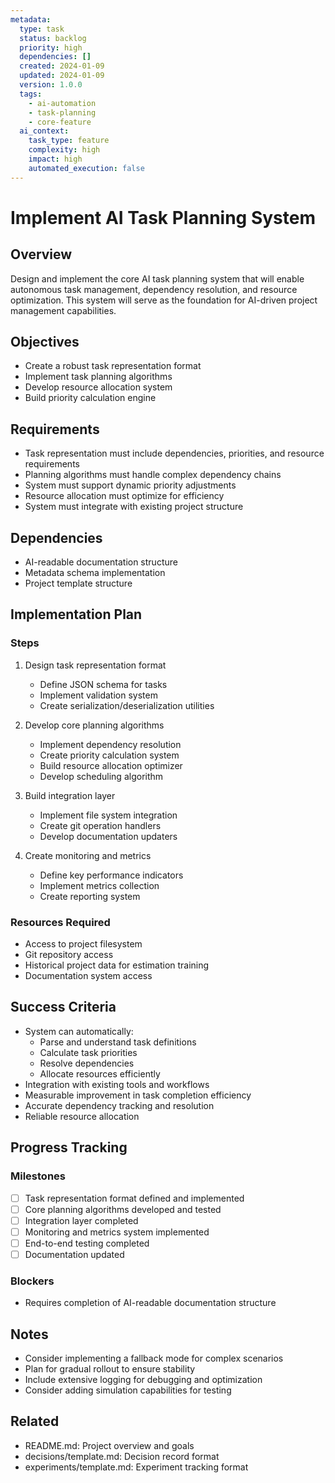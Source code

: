```yaml
---
metadata:
  type: task
  status: backlog
  priority: high
  dependencies: []
  created: 2024-01-09
  updated: 2024-01-09
  version: 1.0.0
  tags: 
    - ai-automation
    - task-planning
    - core-feature
  ai_context:
    task_type: feature
    complexity: high
    impact: high
    automated_execution: false
---
```


# Implement AI Task Planning System

## Overview
Design and implement the core AI task planning system that will enable autonomous task management, dependency resolution, and resource optimization. This system will serve as the foundation for AI-driven project management capabilities.

## Objectives
- Create a robust task representation format
- Implement task planning algorithms
- Develop resource allocation system
- Build priority calculation engine

## Requirements
- Task representation must include dependencies, priorities, and resource requirements
- Planning algorithms must handle complex dependency chains
- System must support dynamic priority adjustments
- Resource allocation must optimize for efficiency
- System must integrate with existing project structure

## Dependencies
- AI-readable documentation structure
- Metadata schema implementation
- Project template structure

## Implementation Plan

### Steps
1. Design task representation format
   - Define JSON schema for tasks
   - Implement validation system
   - Create serialization/deserialization utilities

2. Develop core planning algorithms
   - Implement dependency resolution
   - Create priority calculation system
   - Build resource allocation optimizer
   - Develop scheduling algorithm

3. Build integration layer
   - Implement file system integration
   - Create git operation handlers
   - Develop documentation updaters

5. Create monitoring and metrics
   - Define key performance indicators
   - Implement metrics collection
   - Create reporting system

### Resources Required
- Access to project filesystem
- Git repository access
- Historical project data for estimation training
- Documentation system access

## Success Criteria
- System can automatically:
  - Parse and understand task definitions
  - Calculate task priorities
  - Resolve dependencies
  - Allocate resources efficiently
- Integration with existing tools and workflows
- Measurable improvement in task completion efficiency
- Accurate dependency tracking and resolution
- Reliable resource allocation

## Progress Tracking

### Milestones
- [ ] Task representation format defined and implemented
- [ ] Core planning algorithms developed and tested
- [ ] Integration layer completed
- [ ] Monitoring and metrics system implemented
- [ ] End-to-end testing completed
- [ ] Documentation updated

### Blockers
- Requires completion of AI-readable documentation structure

## Notes
- Consider implementing a fallback mode for complex scenarios
- Plan for gradual rollout to ensure stability
- Include extensive logging for debugging and optimization
- Consider adding simulation capabilities for testing

## Related
- README.md: Project overview and goals
- decisions/template.md: Decision record format
- experiments/template.md: Experiment tracking format
